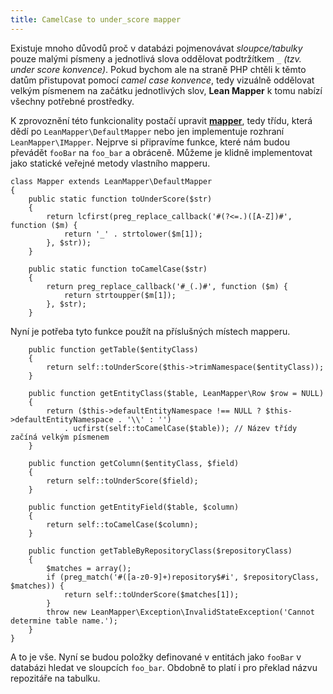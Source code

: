 ```yaml
---
title: CamelCase to under_score mapper
---
```


Existuje mnoho důvodů proč v databázi pojmenovávat *sloupce/tabulky* pouze malými písmeny a jednotlivá slova oddělovat podtržítkem `_` *(tzv. under score konvence)*. Pokud bychom ale na straně PHP chtěli k těmto datům přistupovat pomocí *camel case konvence*, tedy vizuálně oddělovat velkým písmenem na začátku jednotlivých slov, **Lean Mapper** k tomu nabízí všechny potřebné prostředky.

K zprovoznění této funkcionality postačí upravit [**mapper**](/cs/docs/mapper/), tedy třídu, která dědí po `LeanMapper\DefaultMapper` nebo jen implementuje rozhraní `LeanMapper\IMapper`. Nejprve si připravíme funkce, které nám budou převádět `fooBar` na `foo_bar` a obráceně. Můžeme je klidně implementovat jako statické veřejné metody vlastního mapperu.

``` php?start_inline=1
class Mapper extends LeanMapper\DefaultMapper
{
	public static function toUnderScore($str)
	{
		return lcfirst(preg_replace_callback('#(?<=.)([A-Z])#', function ($m) {
			return '_' . strtolower($m[1]);
		}, $str));
	}

	public static function toCamelCase($str)
	{
		return preg_replace_callback('#_(.)#', function ($m) {
			return strtoupper($m[1]);
		}, $str);
	}
```

Nyní je potřeba tyto funkce použít na příslušných místech mapperu.

``` php?start_inline=1
	public function getTable($entityClass)
	{
		return self::toUnderScore($this->trimNamespace($entityClass));
	}

	public function getEntityClass($table, LeanMapper\Row $row = NULL)
	{
		return ($this->defaultEntityNamespace !== NULL ? $this->defaultEntityNamespace . '\\' : '')
			. ucfirst(self::toCamelCase($table)); // Název třídy začíná velkým písmenem
	}

	public function getColumn($entityClass, $field)
	{
		return self::toUnderScore($field);
	}

	public function getEntityField($table, $column)
	{
		return self::toCamelCase($column);
	}

	public function getTableByRepositoryClass($repositoryClass)
	{
		$matches = array();
		if (preg_match('#([a-z0-9]+)repository$#i', $repositoryClass, $matches)) {
			return self::toUnderScore($matches[1]);
		}
		throw new LeanMapper\Exception\InvalidStateException('Cannot determine table name.');
	}
}
```

A to je vše. Nyní se budou položky definované v entitách jako `fooBar` v databázi hledat ve sloupcích `foo_bar`. Obdobně to platí i pro překlad názvu repozitáře na tabulku.
